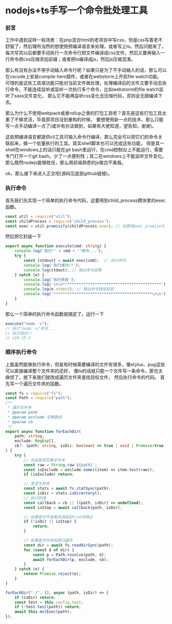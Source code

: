 # nodejs+ts手写一个命令批处理工具

### 前言

工作中遇到这样一些场景：在php混合html的老项目中写css，但是css写着老不舒服了，然后理所当然的想使用预编译语言来处理，或者写上ts。然后问题来了，
每次写完以后都要手动执行一次命令行把文件编译成css文件，然后又要再输入一行命令把css压缩添加前缀；或者把ts编译成js，然后js压缩混淆。

那么有没有办法不用手动输入命令行呢？如果只是为了不手动输入的话，那么可以在vscode上安装compile hero插件，或者在webstorm上开启file watch功能。
可惜的是这些工具或功能只能对当前文件做处理，处理编译后的文件又要手动去执行命令，不能连续监听或监听一次执行多个命令，比如webstorm的file watch监听了sass文件变化，
那么它不能再监听css变化去压缩代码，否则会无限编译下去。

那么为什么不使用webpack或者rollup之类的打包工具呢？首先是这些打包工具太重了不够灵活，毕竟原项目没到重构的时候， 要想使用新一点的技术，那么只能写一点手动编译一点了(或许有办法做到，如果有大佬知道，望告知，谢谢)。

这些预编译语言都提供cli工具可输入命令行编译，那么完全可以把它们的命令关联起来，做一个批量执行的工具。其实shell脚本也可以完成这些功能， 但是其一shell在windows上的话只能在git
bash里运行，在cmd控制台上不能运行，需要专门打开一个git bash，少了一点便利性；其二在windows上不能监听文件变化。 那么既然nodejs能够胜任，那么用前端熟悉的js做岂不美哉。

ok，那么接下来进入正文吧(源码见底部github链接)。

### 执行命令

首先我们先实现一个简单的执行命令代码，这要用到child_process模块里的exec函数。

```ts
const util = require("util");
const childProcess = require('child_process');
const exec = util.promisify(childProcess.exec); // 这里把exec promise化
```

然后把它封装一下

```ts
export async function execute(cmd: string) {
    console.log('执行"' + cmd + '"命令...');
    try {
        const {stdout} = await exec(cmd);  // 执行命令
        console.log('执行成功!!');
        console.log(stdout); // 输出命令结果
    } catch (e) {
        console.log('执行失败');
        console.log('\n\n*******************************************');
        console.log(e.stdout); // 输出命令错误信息
        console.log('*******************************************\n\n');
    }
}
```

那么一个简单的执行命令函数就搞定了。运行一下

```ts
execute("node -v");
// 执行"node -v"命令...
// 执行成功!!
// v10.15.2
```

### 顺序执行命令

上面虽然能够执行命令，但是有时候需要编译的文件有很多，像stylus、pug这些可以直接编译整个文件夹的还好， 像ts的话就只能一个文件写一条命令，那也太麻烦了，接下来我们就改成遍历文件夹查找目标文件， 然后执行命令的代码。
首先写一个遍历文件夹的函数。

```ts
const fs = require("fs");
const Path = require("path");
/**
 * 遍历文件夹
 * @param path
 * @param exclude 忽略数组
 * @param cb
 */
export async function forEachDir(
    path: string,
    exclude: RegExp[],
    cb?: (path: string, isDir: boolean) => true | void | Promise<true | void>,
) {
    try {
        // 判读是否忽略文件夹
        const raw = String.raw`${path}`;
        const isExclude = exclude.some((item) => item.test(raw));
        if (isExclude) return;

        // 是否文件夹
        const stats = await fs.statSync(path);
        const isDir = stats.isDirectory();
        // 执行回调
        const callback = cb || ((path, isDir) => undefined);
        const isStop = await callback(path, isDir);

        // 如果是文件或者回调返回true则停止
        if (!isDir || isStop) {
            return;
        }

        // 如果是文件夹则递归遍历
        const dir = await fs.readdirSync(path);
        for (const d of dir) {
            const p = Path.resolve(path, d);
            await forEachDir(p, exclude, cb);
        }
    } catch (e) {
        return Promise.reject(e);
    }
}
```

```ts
forEachDir("./", [], async (path, isDir) => {
    if (isDir) return;
    const test = this.config.test;
    if (!test.test(path)) return;
    await this.mulExec(path);
});
```

